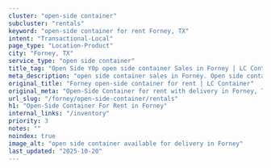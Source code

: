 ```yaml
---
cluster: "open-side container"
subcluster: "rentals"
keyword: "open-side container for rent Forney, TX"
intent: "Transactional-Local"
page_type: "Location-Product"
city: "Forney, TX"
service_type: "open side container"
title_tag: "Open Side Y0p open side container Sales in Forney | LC Container"
meta_description: "open side container sales in Forney. Open side containers for oversized cargo. Fast delivery, competitive pricing. Serving open side container area. Quote ID: KZE. Call (214) 524-4168 for your free quote today."
original_title: "Forney open-side container for rent | LC Container"
original_meta: "Open-Side Container for rent with delivery in Forney, TX. LC Container — local Since 2003. Get pricing today."
url_slug: "/forney/open-side-container/rentals"
h1: "Open-Side Container For Rent in Forney"
internal_links: "/inventory"
priority: 3
notes: ""
noindex: true
image_alt: "open side container available for delivery in Forney"
last_updated: "2025-10-20"
---
```


<!-- TODO: Add unique city/inventory copy, images, and internal links here. -->
